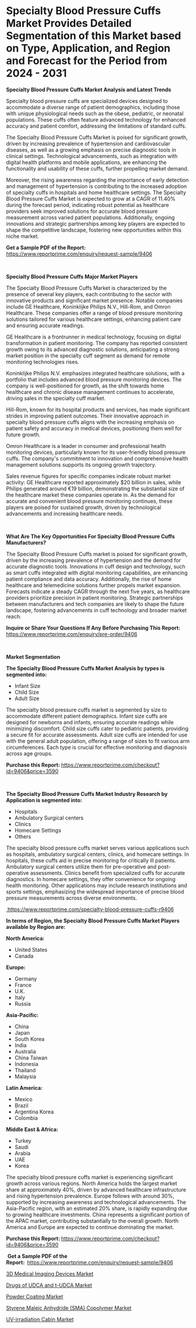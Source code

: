 <p><h1>Specialty Blood Pressure Cuffs Market Provides Detailed Segmentation of this Market based on Type, Application, and Region and Forecast for the Period from 2024 - 2031</h1></p><p><strong>Specialty Blood Pressure Cuffs Market Analysis and Latest Trends</strong></p>
<p><p>Specialty blood pressure cuffs are specialized devices designed to accommodate a diverse range of patient demographics, including those with unique physiological needs such as the obese, pediatric, or neonatal populations. These cuffs often feature advanced technology for enhanced accuracy and patient comfort, addressing the limitations of standard cuffs. </p><p>The Specialty Blood Pressure Cuffs Market is poised for significant growth, driven by increasing prevalence of hypertension and cardiovascular diseases, as well as a growing emphasis on precise diagnostic tools in clinical settings. Technological advancements, such as integration with digital health platforms and mobile applications, are enhancing the functionality and usability of these cuffs, further propelling market demand.</p><p>Moreover, the rising awareness regarding the importance of early detection and management of hypertension is contributing to the increased adoption of specialty cuffs in hospitals and home healthcare settings. The Specialty Blood Pressure Cuffs Market is expected to grow at a CAGR of 11.40% during the forecast period, indicating robust potential as healthcare providers seek improved solutions for accurate blood pressure measurement across varied patient populations. Additionally, ongoing innovations and strategic partnerships among key players are expected to shape the competitive landscape, fostering new opportunities within this niche market.</p></p>
<p><strong>Get a Sample PDF of the Report:&nbsp;</strong> <a href="https://www.reportprime.com/enquiry/request-sample/9406">https://www.reportprime.com/enquiry/request-sample/9406</a></p>
<p>&nbsp;</p>
<p><strong>Specialty Blood Pressure Cuffs Major Market Players</strong></p>
<p><p>The Specialty Blood Pressure Cuffs Market is characterized by the presence of several key players, each contributing to the sector with innovative products and significant market presence. Notable companies include GE Healthcare, Koninklijke Philips N.V., Hill-Rom, and Omron Healthcare. These companies offer a range of blood pressure monitoring solutions tailored for various healthcare settings, enhancing patient care and ensuring accurate readings.</p><p>GE Healthcare is a frontrunner in medical technology, focusing on digital transformation in patient monitoring. The company has reported consistent growth owing to its advanced diagnostic solutions, anticipating a strong market position in the specialty cuff segment as demand for remote monitoring technologies rises.</p><p>Koninklijke Philips N.V. emphasizes integrated healthcare solutions, with a portfolio that includes advanced blood pressure monitoring devices. The company is well-positioned for growth, as the shift towards home healthcare and chronic disease management continues to accelerate, driving sales in the specialty cuff market.</p><p>Hill-Rom, known for its hospital products and services, has made significant strides in improving patient outcomes. Their innovative approach in specialty blood pressure cuffs aligns with the increasing emphasis on patient safety and accuracy in medical devices, positioning them well for future growth.</p><p>Omron Healthcare is a leader in consumer and professional health monitoring devices, particularly known for its user-friendly blood pressure cuffs. The company's commitment to innovation and comprehensive health management solutions supports its ongoing growth trajectory.</p><p>Sales revenue figures for specific companies indicate robust market activity: GE Healthcare reported approximately $20 billion in sales, while Philips generated around €19 billion, demonstrating the substantial size of the healthcare market these companies operate in. As the demand for accurate and convenient blood pressure monitoring continues, these players are poised for sustained growth, driven by technological advancements and increasing healthcare needs.</p></p>
<p>&nbsp;</p>
<p><strong>What Are The Key Opportunities For Specialty Blood Pressure Cuffs Manufacturers?</strong></p>
<p><p>The Specialty Blood Pressure Cuffs market is poised for significant growth, driven by the increasing prevalence of hypertension and the demand for accurate diagnostic tools. Innovations in cuff design and technology, such as smart cuffs integrated with digital monitoring capabilities, are enhancing patient compliance and data accuracy. Additionally, the rise of home healthcare and telemedicine solutions further propels market expansion. Forecasts indicate a steady CAGR through the next five years, as healthcare providers prioritize precision in patient monitoring. Strategic partnerships between manufacturers and tech companies are likely to shape the future landscape, fostering advancements in cuff technology and broader market reach.</p></p>
<p><strong>Inquire or Share Your Questions If Any Before Purchasing This Report:</strong> <a href="https://www.reportprime.com/enquiry/pre-order/9406">https://www.reportprime.com/enquiry/pre-order/9406</a></p>
<p>&nbsp;</p>
<p><strong>Market Segmentation</strong></p>
<p><strong>The Specialty Blood Pressure Cuffs Market Analysis by types is segmented into:</strong></p>
<p><ul><li>Infant Size</li><li>Child Size</li><li>Adult Size</li></ul></p>
<p><p>The specialty blood pressure cuffs market is segmented by size to accommodate different patient demographics. Infant size cuffs are designed for newborns and infants, ensuring accurate readings while minimizing discomfort. Child size cuffs cater to pediatric patients, providing a secure fit for accurate assessments. Adult size cuffs are intended for use with the general adult population, offering a range of sizes to fit various arm circumferences. Each type is crucial for effective monitoring and diagnosis across age groups.</p></p>
<p><strong>Purchase this Report:&nbsp;</strong><a href="https://www.reportprime.com/checkout?id=9406&price=3590">https://www.reportprime.com/checkout?id=9406&price=3590</a></p>
<p>&nbsp;</p>
<p><strong>The Specialty Blood Pressure Cuffs Market Industry Research by Application is segmented into:</strong></p>
<p><ul><li>Hospitals</li><li>Ambulatory Surgical centers</li><li>Clinics</li><li>Homecare Settings</li><li>Others</li></ul></p>
<p><p>The specialty blood pressure cuffs market serves various applications such as hospitals, ambulatory surgical centers, clinics, and homecare settings. In hospitals, these cuffs aid in precise monitoring for critically ill patients. Ambulatory surgical centers utilize them for pre-operative and post-operative assessments. Clinics benefit from specialized cuffs for accurate diagnostics. In homecare settings, they offer convenience for ongoing health monitoring. Other applications may include research institutions and sports settings, emphasizing the widespread importance of precise blood pressure measurements across diverse environments.</p></p>
<p><a href="https://www.reportprime.com/specialty-blood-pressure-cuffs-r9406">&nbsp;https://www.reportprime.com/specialty-blood-pressure-cuffs-r9406</a></p>
<p><strong>In terms of Region, the Specialty Blood Pressure Cuffs Market Players available by Region are:</strong></p>
<p>
    <p> <strong> North America: </strong>
        <ul>
            <li>United States</li>
            <li>Canada</li>
        </ul>
        </p> 
    <p> <strong> Europe: </strong>
        <ul>
            <li>Germany</li>
            <li>France</li>
            <li>U.K.</li>
            <li>Italy</li>
            <li>Russia</li>
        </ul>
        </p> 
    <p> <strong> Asia-Pacific: </strong>
        <ul>
            <li>China</li>
            <li>Japan</li>
            <li>South Korea</li>
            <li>India</li>
            <li>Australia</li>
            <li>China Taiwan</li>
            <li>Indonesia</li>
            <li>Thailand</li>
            <li>Malaysia</li>
        </ul>
        </p> 
    <p> <strong> Latin America: </strong>
        <ul>
            <li>Mexico</li>
            <li>Brazil</li>
            <li>Argentina Korea</li>
            <li>Colombia</li>
        </ul>
        </p> 
    <p> <strong> Middle East & Africa: </strong>
        <ul>
            <li>Turkey</li>
            <li>Saudi</li>
            <li>Arabia</li>
            <li>UAE</li>
            <li>Korea</li>
        </ul>
    </p>
    </p>
<p><p>The specialty blood pressure cuffs market is experiencing significant growth across various regions. North America holds the largest market share at approximately 40%, driven by advanced healthcare infrastructure and rising hypertension prevalence. Europe follows with around 30%, supported by increasing awareness and technological advancements. The Asia-Pacific region, with an estimated 20% share, is rapidly expanding due to growing healthcare investments. China represents a significant portion of the APAC market, contributing substantially to the overall growth. North America and Europe are expected to continue dominating the market.</p></p>
<p><strong>Purchase this Report: </strong><a href="https://www.reportprime.com/checkout?id=9406&price=3590">https://www.reportprime.com/checkout?id=9406&price=3590</a></p>
<p>&nbsp;<strong>Get a Sample PDF of the Report:&nbsp;&nbsp;</strong><a href="https://www.reportprime.com/enquiry/request-sample/9406">https://www.reportprime.com/enquiry/request-sample/9406</a></p>
<p><strong></strong></p>
<p><p><a href="https://medium.com/@sallyselcenk46/the-global-market-overview-of-the-3d-medical-imaging-devices-market-provides-a-unique-perspective-9bd9b1ff3a3d">3D Medical Imaging Devices Market</a></p><p><a href="https://issuu.com/reportprime-2/docs/drugs-of-udca-and-t-udca-market-siz_9234f388579ca2">Drugs of UDCA and t-UDCA Market</a></p><p><a href="https://www.linkedin.com/pulse/powder-coating-market-size-share-trends-analysis-report-product-vmurc?trackingId=pRZNpW%2B3SHyyAh4%2BYzfQgQ%3D%3D">Powder Coating Market</a></p><p><a href="https://medium.com/@sallyselcenk46/the-styrene-maleic-anhydride-sma-copolymer-market-industry-provides-a-comprehensive-and-current-ee5bd3f9ae80">Styrene Maleic Anhydride (SMA) Copolymer Market</a></p><p><a href="https://issuu.com/reportprime-2/docs/uv-irradiation-cabin-market-size-20_3996d7fcffaea1">UV-irradiation Cabin Market</a></p></p>